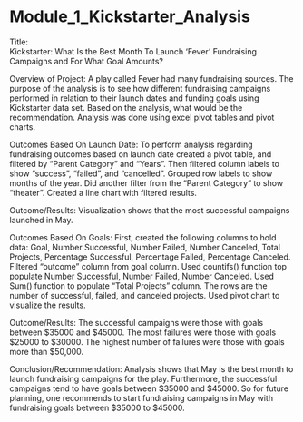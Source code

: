 # Module_1_Kickstarter_Analysis

Title:  
Kickstarter: What Is the Best Month To Launch ‘Fever’ Fundraising Campaigns and For What Goal Amounts? 

Overview of Project:
A play called Fever had many fundraising sources.  The purpose of the analysis is to see how different fundraising campaigns performed in relation to their launch dates and funding goals using Kickstarter data set.  Based on the analysis, what would be the recommendation.
Analysis was done using excel pivot tables and pivot charts.

Outcomes Based On Launch Date:
To perform analysis regarding fundraising outcomes based on launch date created a pivot table, and filtered by “Parent Category” and “Years”.  Then filtered column labels to show “success”, “failed”, and “cancelled”.  Grouped row labels to show months of the year.  Did another filter from the “Parent Category” to show “theater”. Created a line chart with filtered results.

Outcome/Results: Visualization shows that the most successful campaigns launched in May.  

Outcomes Based On Goals:
First, created the following columns to hold data: Goal, Number Successful, Number Failed, Number Canceled, Total Projects, Percentage Successful, Percentage Failed, Percentage Canceled. Filtered “outcome” column from goal column.  Used countifs() function top populate Number Successful, Number Failed, Number Canceled. Used Sum() function to populate “Total Projects” column.  The rows are the number of successful, failed, and canceled projects. Used pivot chart to visualize the results.

Outcome/Results: The successful campaigns were those with goals between $35000 and $45000.  The most failures were those with goals $25000 to $30000.  The highest number of failures were those with goals more than $50,000.   

Conclusion/Recommendation:  Analysis shows that May is the best month to launch fundraising campaigns for the play.   Furthermore, the successful campaigns tend to have goals between $35000 and $45000. So for future planning, one recommends to start fundraising campaigns in May with fundraising goals between $35000 to $45000.   
